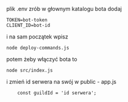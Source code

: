 plik .env zrób w głownym katalogu bota 
dodaj 



   ```env
TOKEN=bot-token
CLIENT_ID=bot-id
   ```

i na sam początek wpisz
```
node deploy-commands.js
```
potem żeby włączyć bota to
```
node src/index.js
```
i zmień id serwera na swój w public - app.js
```
    const guildId = 'id serwera';
```

